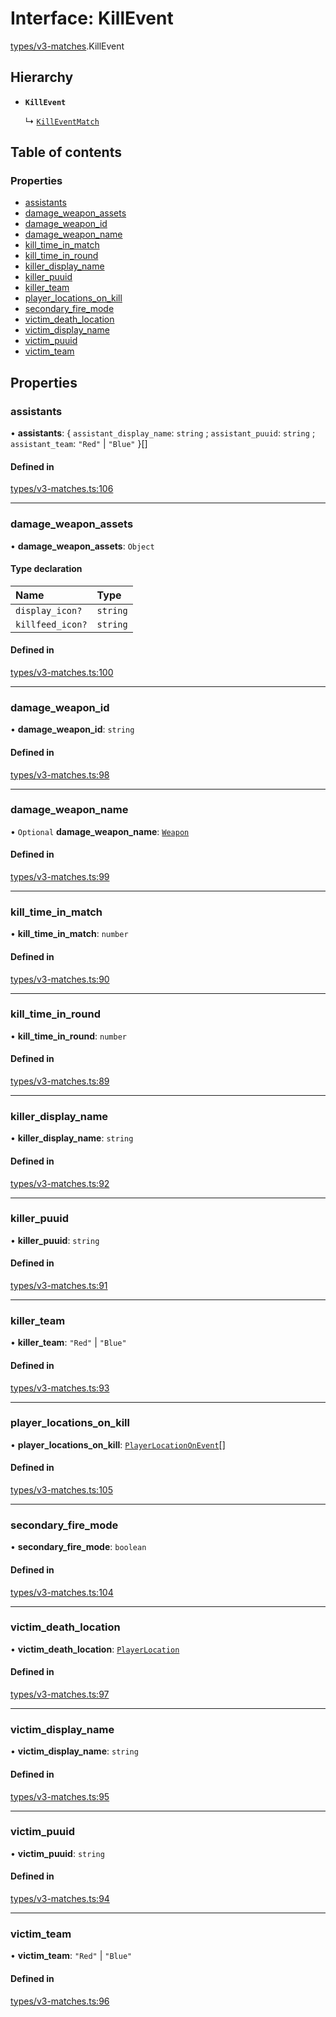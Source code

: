 # Interface: KillEvent

[types/v3-matches](../modules/types_v3_matches.md).KillEvent

## Hierarchy

- **`KillEvent`**

  ↳ [`KillEventMatch`](types_v3_matches.KillEventMatch.md)

## Table of contents

### Properties

- [assistants](types_v3_matches.KillEvent.md#assistants)
- [damage\_weapon\_assets](types_v3_matches.KillEvent.md#damage_weapon_assets)
- [damage\_weapon\_id](types_v3_matches.KillEvent.md#damage_weapon_id)
- [damage\_weapon\_name](types_v3_matches.KillEvent.md#damage_weapon_name)
- [kill\_time\_in\_match](types_v3_matches.KillEvent.md#kill_time_in_match)
- [kill\_time\_in\_round](types_v3_matches.KillEvent.md#kill_time_in_round)
- [killer\_display\_name](types_v3_matches.KillEvent.md#killer_display_name)
- [killer\_puuid](types_v3_matches.KillEvent.md#killer_puuid)
- [killer\_team](types_v3_matches.KillEvent.md#killer_team)
- [player\_locations\_on\_kill](types_v3_matches.KillEvent.md#player_locations_on_kill)
- [secondary\_fire\_mode](types_v3_matches.KillEvent.md#secondary_fire_mode)
- [victim\_death\_location](types_v3_matches.KillEvent.md#victim_death_location)
- [victim\_display\_name](types_v3_matches.KillEvent.md#victim_display_name)
- [victim\_puuid](types_v3_matches.KillEvent.md#victim_puuid)
- [victim\_team](types_v3_matches.KillEvent.md#victim_team)

## Properties

### assistants

• **assistants**: { `assistant_display_name`: `string` ; `assistant_puuid`: `string` ; `assistant_team`: ``"Red"`` \| ``"Blue"``  }[]

#### Defined in

[types/v3-matches.ts:106](https://github.com/jameslinimk/unofficial-valorant-api/blob/3123117/package/src/types/v3-matches.ts#L106)

___

### damage\_weapon\_assets

• **damage\_weapon\_assets**: `Object`

#### Type declaration

| Name | Type |
| :------ | :------ |
| `display_icon?` | `string` |
| `killfeed_icon?` | `string` |

#### Defined in

[types/v3-matches.ts:100](https://github.com/jameslinimk/unofficial-valorant-api/blob/3123117/package/src/types/v3-matches.ts#L100)

___

### damage\_weapon\_id

• **damage\_weapon\_id**: `string`

#### Defined in

[types/v3-matches.ts:98](https://github.com/jameslinimk/unofficial-valorant-api/blob/3123117/package/src/types/v3-matches.ts#L98)

___

### damage\_weapon\_name

• `Optional` **damage\_weapon\_name**: [`Weapon`](../modules/types_general.md#weapon)

#### Defined in

[types/v3-matches.ts:99](https://github.com/jameslinimk/unofficial-valorant-api/blob/3123117/package/src/types/v3-matches.ts#L99)

___

### kill\_time\_in\_match

• **kill\_time\_in\_match**: `number`

#### Defined in

[types/v3-matches.ts:90](https://github.com/jameslinimk/unofficial-valorant-api/blob/3123117/package/src/types/v3-matches.ts#L90)

___

### kill\_time\_in\_round

• **kill\_time\_in\_round**: `number`

#### Defined in

[types/v3-matches.ts:89](https://github.com/jameslinimk/unofficial-valorant-api/blob/3123117/package/src/types/v3-matches.ts#L89)

___

### killer\_display\_name

• **killer\_display\_name**: `string`

#### Defined in

[types/v3-matches.ts:92](https://github.com/jameslinimk/unofficial-valorant-api/blob/3123117/package/src/types/v3-matches.ts#L92)

___

### killer\_puuid

• **killer\_puuid**: `string`

#### Defined in

[types/v3-matches.ts:91](https://github.com/jameslinimk/unofficial-valorant-api/blob/3123117/package/src/types/v3-matches.ts#L91)

___

### killer\_team

• **killer\_team**: ``"Red"`` \| ``"Blue"``

#### Defined in

[types/v3-matches.ts:93](https://github.com/jameslinimk/unofficial-valorant-api/blob/3123117/package/src/types/v3-matches.ts#L93)

___

### player\_locations\_on\_kill

• **player\_locations\_on\_kill**: [`PlayerLocationOnEvent`](types_v3_matches.PlayerLocationOnEvent.md)[]

#### Defined in

[types/v3-matches.ts:105](https://github.com/jameslinimk/unofficial-valorant-api/blob/3123117/package/src/types/v3-matches.ts#L105)

___

### secondary\_fire\_mode

• **secondary\_fire\_mode**: `boolean`

#### Defined in

[types/v3-matches.ts:104](https://github.com/jameslinimk/unofficial-valorant-api/blob/3123117/package/src/types/v3-matches.ts#L104)

___

### victim\_death\_location

• **victim\_death\_location**: [`PlayerLocation`](../modules/types_v3_matches.md#playerlocation)

#### Defined in

[types/v3-matches.ts:97](https://github.com/jameslinimk/unofficial-valorant-api/blob/3123117/package/src/types/v3-matches.ts#L97)

___

### victim\_display\_name

• **victim\_display\_name**: `string`

#### Defined in

[types/v3-matches.ts:95](https://github.com/jameslinimk/unofficial-valorant-api/blob/3123117/package/src/types/v3-matches.ts#L95)

___

### victim\_puuid

• **victim\_puuid**: `string`

#### Defined in

[types/v3-matches.ts:94](https://github.com/jameslinimk/unofficial-valorant-api/blob/3123117/package/src/types/v3-matches.ts#L94)

___

### victim\_team

• **victim\_team**: ``"Red"`` \| ``"Blue"``

#### Defined in

[types/v3-matches.ts:96](https://github.com/jameslinimk/unofficial-valorant-api/blob/3123117/package/src/types/v3-matches.ts#L96)
